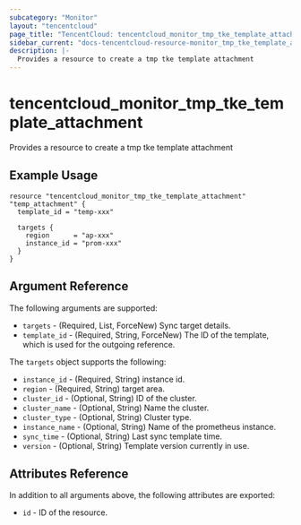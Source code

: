 ```yaml
---
subcategory: "Monitor"
layout: "tencentcloud"
page_title: "TencentCloud: tencentcloud_monitor_tmp_tke_template_attachment"
sidebar_current: "docs-tencentcloud-resource-monitor_tmp_tke_template_attachment"
description: |-
  Provides a resource to create a tmp tke template attachment
---
```


# tencentcloud_monitor_tmp_tke_template_attachment

Provides a resource to create a tmp tke template attachment

## Example Usage

```hcl
resource "tencentcloud_monitor_tmp_tke_template_attachment" "temp_attachment" {
  template_id = "temp-xxx"

  targets {
    region      = "ap-xxx"
    instance_id = "prom-xxx"
  }
}
```

## Argument Reference

The following arguments are supported:

* `targets` - (Required, List, ForceNew) Sync target details.
* `template_id` - (Required, String, ForceNew) The ID of the template, which is used for the outgoing reference.

The `targets` object supports the following:

* `instance_id` - (Required, String) instance id.
* `region` - (Required, String) target area.
* `cluster_id` - (Optional, String) ID of the cluster.
* `cluster_name` - (Optional, String) Name the cluster.
* `cluster_type` - (Optional, String) Cluster type.
* `instance_name` - (Optional, String) Name of the prometheus instance.
* `sync_time` - (Optional, String) Last sync template time.
* `version` - (Optional, String) Template version currently in use.

## Attributes Reference

In addition to all arguments above, the following attributes are exported:

* `id` - ID of the resource.



